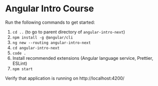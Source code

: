 # Angular Intro Course

Run the following commands to get started:

1. `cd ..` (to go to parent directory of `angular-intro-next`)
2. `npm install -g @angular/cli`
3. `ng new --routing angular-intro-next`
4. `cd angular-intro-next`
5. `code .`
6. Install recommended extensions (Angular language service, Prettier, ESLint)
7. `npm start`

Verify that application is running on http://localhost:4200/
